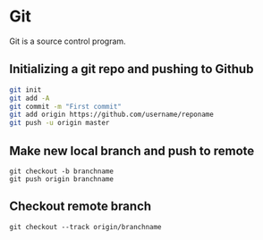 # Git  

Git is a source control program.

## Initializing a git repo and pushing to Github
```bash
git init
git add -A
git commit -m "First commit"
git add origin https://github.com/username/reponame
git push -u origin master
```

## Make new local branch and push to remote

```
git checkout -b branchname
git push origin branchname
```

## Checkout remote branch

```
git checkout --track origin/branchname
```

